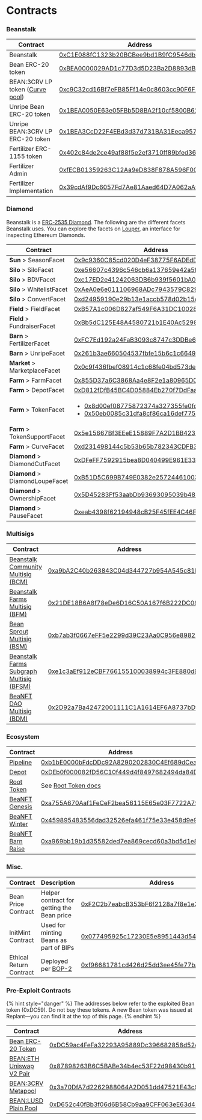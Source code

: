 # Contracts

### Beanstalk

<table><thead><tr><th width="258">Contract</th><th>Address</th></tr></thead><tbody><tr><td>Beanstalk</td><td><a href="https://etherscan.io/address/0xC1E088fC1323b20BCBee9bd1B9fC9546db5624C5">0xC1E088fC1323b20BCBee9bd1B9fC9546db5624C5</a></td></tr><tr><td>Bean ERC-20 token</td><td><a href="https://etherscan.io/address/0xBEA0000029AD1c77D3d5D23Ba2D8893dB9d1Efab">0xBEA0000029AD1c77D3d5D23Ba2D8893dB9d1Efab</a></td></tr><tr><td>BEAN:3CRV LP token (<a href="https://curve.fi/#/ethereum/pools/factory-v2-152/deposit/">Curve pool</a>)</td><td><a href="https://etherscan.io/address/0xc9C32cd16Bf7eFB85Ff14e0c8603cc90F6F2eE49">0xc9C32cd16Bf7eFB85Ff14e0c8603cc90F6F2eE49</a></td></tr><tr><td>Unripe Bean ERC-20 token</td><td><a href="https://etherscan.io/address/0x1BEA0050E63e05FBb5D8BA2f10cf5800B6224449">0x1BEA0050E63e05FBb5D8BA2f10cf5800B6224449</a></td></tr><tr><td>Unripe BEAN:3CRV LP ERC-20 token</td><td><a href="https://etherscan.io/address/0x1BEA3CcD22F4EBd3d37d731BA31Eeca95713716D">0x1BEA3CcD22F4EBd3d37d731BA31Eeca95713716D</a></td></tr><tr><td>Fertilizer ERC-1155 token</td><td><a href="https://etherscan.io/address/0x402c84de2ce49af88f5e2ef3710ff89bfed36cb6">0x402c84de2ce49af88f5e2ef3710ff89bfed36cb6</a></td></tr><tr><td>Fertilizer Admin</td><td><a href="https://etherscan.io/address/0xfECB01359263C12Aa9eD838F878A596F0064aa6e">0xfECB01359263C12Aa9eD838F878A596F0064aa6e</a></td></tr><tr><td>Fertilizer Implementation</td><td><a href="https://etherscan.io/address/0x39cdAf9Dc6057Fd7Ae81Aaed64D7A062aAf452fD">0x39cdAf9Dc6057Fd7Ae81Aaed64D7A062aAf452fD</a></td></tr></tbody></table>

### Diamond

Beanstalk is a [ERC-2535 Diamond](https://bean.money/blog/beanstalk-eip-2535). The following are the different facets Beanstalk uses. You can explore the facets on [Louper](https://louper.dev/diamond/0xC1E088fC1323b20BCBee9bd1B9fC9546db5624C5?network=mainnet), an interface for inspecting Ethereum Diamonds.

<table><thead><tr><th width="280">Contract</th><th>Address</th></tr></thead><tbody><tr><td><strong>Sun</strong> > SeasonFacet</td><td><a href="https://etherscan.io/address/0x9c9360C85cd020D4eF38775F6ADEdD38931f1731#code">0x9c9360C85cd020D4eF38775F6ADEdD38931f1731</a></td></tr><tr><td><strong>Silo</strong> > SiloFacet</td><td><a href="https://etherscan.io/address/0xe56607c4396c546cb6a137659e42a5fd16e17cfe#code">0xe56607c4396c546cb6a137659e42a5fd16e17cfe</a></td></tr><tr><td><strong>Silo</strong> > BDVFacet</td><td><a href="https://etherscan.io/address/0xc17ED2e41242063DB6b939f5601bA01374b9D44a">0xc17ED2e41242063DB6b939f5601bA01374b9D44a</a></td></tr><tr><td><strong>Silo</strong> > WhitelistFacet</td><td><a href="https://etherscan.io/address/0xAeA0e6e011106968ADc7943579C829E49EFddaD0">0xAeA0e6e011106968ADc7943579C829E49EFddaD0</a></td></tr><tr><td><strong>Silo</strong> > ConvertFacet</td><td><a href="https://etherscan.io/address/0xd24959190e29b13e1accb578d02b15d73a2231f3#code">0xd24959190e29b13e1accb578d02b15d73a2231f3</a></td></tr><tr><td><strong>Field</strong> > FieldFacet</td><td><a href="https://etherscan.io/address/0xB57A1c006D827af549F6A31DC10028e5e2782762#code">0xB57A1c006D827af549F6A31DC10028e5e2782762</a></td></tr><tr><td><strong>Field</strong> > FundraiserFacet</td><td><a href="https://etherscan.io/address/0xBb5dC125E48A4580721b1E40Ac52984c2Ce54D3A#code">0xBb5dC125E48A4580721b1E40Ac52984c2Ce54D3A</a></td></tr><tr><td><strong>Barn</strong> > FertilizerFacet</td><td><a href="https://etherscan.io/address/0xFC7Ed192a24FaB3093c8747c3DDBe6Cacd335B6C">0xFC7Ed192a24FaB3093c8747c3DDBe6Cacd335B6C</a></td></tr><tr><td><strong>Barn</strong> > UnripeFacet</td><td><a href="https://etherscan.io/address/0x261b3ae660504537fbfe15b6c1c664976344eb0a">0x261b3ae660504537fbfe15b6c1c664976344eb0a</a></td></tr><tr><td><strong>Market</strong> > MarketplaceFacet</td><td><a href="https://etherscan.io/address/0x0c9f436fbef08914c1c68fe04bd573de6e327776">0x0c9f436fbef08914c1c68fe04bd573de6e327776</a></td></tr><tr><td><strong>Farm</strong> > FarmFacet</td><td><a href="https://etherscan.io/address/0x855D37a6C3868Aa4e8F2e1a80965D08B3f10d292">0x855D37a6C3868Aa4e8F2e1a80965D08B3f10d292</a></td></tr><tr><td><strong>Farm</strong> > DepotFacet</td><td><a href="https://etherscan.io/address/0xD812fDfB45BC4D05884Eb270f7DdFaac71D60F78">0xD812fDfB45BC4D05884Eb270f7DdFaac71D60F78</a></td></tr><tr><td><strong>Farm</strong> > TokenFacet</td><td><ul><li><a href="https://etherscan.io/address/0x8d00ef08775872374a327355fe0fdbdece1106cf">0x8d00ef08775872374a327355fe0fdbdece1106cf</a></li><li><a href="https://etherscan.io/address/0x50eb0085c31dfa8cf86ca16def77520e762ead4a">0x50eb0085c31dfa8cf86ca16def77520e762ead4a</a></li></ul></td></tr><tr><td><strong>Farm</strong> > TokenSupportFacet</td><td><a href="https://etherscan.io/address/0x5e15667Bf3EEeE15889F7A2D1BB423490afCb527#code">0x5e15667Bf3EEeE15889F7A2D1BB423490afCb527</a></td></tr><tr><td><strong>Farm</strong> > CurveFacet</td><td><a href="https://etherscan.io/address/0xd231498144c5b53b65b782343CDFB366472c7bf7">0xd231498144c5b53b65b782343CDFB366472c7bf7</a></td></tr><tr><td><strong>Diamond</strong> > DiamondCutFacet</td><td><a href="https://etherscan.io/address/0xDFeFF7592915bea8D040499E961E332BD453C249">0xDFeFF7592915bea8D040499E961E332BD453C249</a></td></tr><tr><td><strong>Diamond</strong> > DiamondLoupeFacet</td><td><a href="https://etherscan.io/address/0xB51D5C699B749E0382e257244610039dDB272Da0">0xB51D5C699B749E0382e257244610039dDB272Da0</a></td></tr><tr><td><strong>Diamond</strong> > OwnershipFacet</td><td><a href="https://etherscan.io/address/0x5D45283Ff53aabDb93693095039b489Af8b18Cf7">0x5D45283Ff53aabDb93693095039b489Af8b18Cf7</a></td></tr><tr><td><strong>Diamond</strong> > PauseFacet</td><td><a href="https://etherscan.io/address/0xeab4398f62194948cB25F45fEE4C46Fae2e91229">0xeab4398f62194948cB25F45fEE4C46Fae2e91229</a></td></tr></tbody></table>

### Multisigs

<table><thead><tr><th width="278">Contract</th><th>Address</th></tr></thead><tbody><tr><td><a href="../governance/beanstalk/bcm-dashboard.md">Beanstalk Community Multisig (BCM)</a></td><td><a href="https://app.safe.global/eth:0xa9bA2C40b263843C04d344727b954A545c81D043/transactions/queue">0xa9bA2C40b263843C04d344727b954A545c81D043</a></td></tr><tr><td><a href="../governance/beanstalk-farms/bfm-dashboard.md">Beanstalk Farms Multisig (BFM)</a></td><td><a href="https://app.safe.global/eth:0x21DE18B6A8f78eDe6D16C50A167f6B222DC08DF7/transactions/queue">0x21DE18B6A8f78eDe6D16C50A167f6B222DC08DF7</a></td></tr><tr><td><a href="../governance/bean-sprout/bsm-dashboard.md">Bean Sprout Multisig (BSM)</a></td><td><a href="https://app.safe.global/eth:0xb7ab3f0667eFF5e2299d39C23Aa0C956e8982235/transactions/queue">0xb7ab3f0667eFF5e2299d39C23Aa0C956e8982235</a></td></tr><tr><td><a href="../governance/beanstalk-farms/bfsm-dashboard.md">Beanstalk Farms Subgraph Multisig (BFSM)</a></td><td><a href="https://app.safe.global/eth:0xe1c3aEf912eCBF766155100038994c3FE880dB02/transactions/queue">0xe1c3aEf912eCBF766155100038994c3FE880dB02</a></td></tr><tr><td><a href="../governance/beanfts/bdm-dashboard.md">BeaNFT DAO Multisig (BDM)</a></td><td><a href="https://etherscan.io/address/0x2D92a7Ba42472001111C1A1614EF6A8737bDf278">0x2D92a7Ba42472001111C1A1614EF6A8737bDf278</a></td></tr></tbody></table>

### Ecosystem

<table><thead><tr><th width="229">Contract</th><th>Address</th></tr></thead><tbody><tr><td><a href="https://evmpipeline.org/">Pipeline</a></td><td><a href="https://etherscan.io/address/0xb1bE0000bFdcDDc92A8290202830C4Ef689dCeaa">0xb1bE0000bFdcDDc92A8290202830C4Ef689dCeaa</a></td></tr><tr><td><a href="https://evmpipeline.org/">Depot</a></td><td><a href="https://etherscan.io/address/0xDEb0f000082fD56C10f449d4f8497682494da84D">0xDEb0f000082fD56C10f449d4f8497682494da84D</a></td></tr><tr><td><a href="https://roottoken.org/">Root Token</a></td><td>See <a href="https://docs.roottoken.org/resources/contracts">Root Token docs</a></td></tr><tr><td><a href="https://opensea.io/collection/beanft-genesis">BeaNFT Genesis</a></td><td><a href="https://etherscan.io/address/0xa755A670Aaf1FeCeF2bea56115E65e03F7722A79">0xa755A670Aaf1FeCeF2bea56115E65e03F7722A79</a></td></tr><tr><td><a href="https://opensea.io/collection/beanft-winter">BeaNFT Winter</a></td><td><a href="https://etherscan.io/address/0x459895483556dad32526efa461f75e33e458d9e9">0x459895483556dad32526efa461f75e33e458d9e9</a></td></tr><tr><td><a href="https://opensea.io/collection/beanft-barn-raise">BeaNFT Barn Raise</a></td><td><a href="https://etherscan.io/address/0xa969bb19b1d35582ded7ea869cecd60a3bd5d1e8">0xa969bb19b1d35582ded7ea869cecd60a3bd5d1e8</a></td></tr></tbody></table>

### Misc. <a href="#misc" id="misc"></a>

<table><thead><tr><th width="143">Contract</th><th width="139">Description</th><th>Address</th></tr></thead><tbody><tr><td>Bean Price Contract</td><td>Helper contract for getting the Bean price</td><td><a href="https://etherscan.io/address/0xF2C2b7eabcB353bF6f2128a7f8e1e32Eeb112530">0xF2C2b7eabcB353bF6f2128a7f8e1e32Eeb112530</a></td></tr><tr><td>InitMint Contract</td><td>Used for minting Beans as part of BIPs</td><td><a href="https://etherscan.io/address/0x077495925c17230E5e8951443d547ECdbB4925Bb">0x077495925c17230E5e8951443d547ECdbB4925Bb</a></td></tr><tr><td>Ethical Return Contract</td><td>Deployed per <a href="https://arweave.net/aOAzXi2IzO5Ts1OrXYVrAjXbBavbKg07k7k56gIXtl4">BOP-2</a></td><td><a href="https://etherscan.io/address/0xf96681781cd426d25dd3ee45fe77ba5763ae24e4">0xf96681781cd426d25dd3ee45fe77ba5763ae24e4</a></td></tr></tbody></table>

### Pre-Exploit Contracts

{% hint style="danger" %}
The addresses below refer to the exploited Bean token (0xDC59). Do not buy these tokens. A new Bean token was issued at Replant—you can find it at the top of this page.
{% endhint %}

<table><thead><tr><th width="251">Contract</th><th>Address</th></tr></thead><tbody><tr><td><a href="https://etherscan.io/address/0xDC59ac4FeFa32293A95889Dc396682858d52e5Db">Bean ERC-20 Token</a></td><td><a href="https://etherscan.io/address/0xDC59ac4FeFa32293A95889Dc396682858d52e5Db">0xDC59ac4FeFa32293A95889Dc396682858d52e5Db</a></td></tr><tr><td><a href="https://v2.info.uniswap.org/token/0xdc59ac4fefa32293a95889dc396682858d52e5db">BEAN:ETH Uniswap V2 Pair</a></td><td><a href="https://etherscan.io/address/0x87898263B6C5BABe34b4ec53F22d98430b91e371">0x87898263B6C5BABe34b4ec53F22d98430b91e371</a></td></tr><tr><td><a href="https://curve.fi/#/ethereum/pools/factory-v2-81/deposit/">BEAN:3CRV Metapool</a></td><td><a href="https://etherscan.io/address/0x3a70DfA7d2262988064A2D051dd47521E43c9BdD">0x3a70DfA7d2262988064A2D051dd47521E43c9BdD</a></td></tr><tr><td><a href="https://curve.fi/#/ethereum/pools/factory-v2-103/deposit/">BEAN:LUSD Plain Pool</a></td><td><a href="https://etherscan.io/address/0xD652c40fBb3f06d6B58Cb9aa9CFF063eE63d465D">0xD652c40fBb3f06d6B58Cb9aa9CFF063eE63d465D</a></td></tr></tbody></table>

